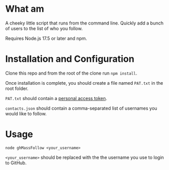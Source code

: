 # What am
A cheeky little script that runs from the command line. Quickly add a bunch of users to the list
of who you follow.

Requires Node.js 17.5 or later and npm.

# Installation and Configuration
Clone this repo and from the root of the clone run `npm install`.

Once installation is complete, you should create a file named `PAT.txt` in the root folder.

 `PAT.txt` should contain a [personal access token](https://docs.github.com/en/authentication/keeping-your-account-and-data-secure/creating-a-personal-access-token#creating-a-token).

 `contacts.json` should contain a comma-separated list of usernames you would like to follow.

# Usage
`node ghMassFollow <your_username>`

`<your_username>` should be replaced with the the username you use to login to GitHub.
